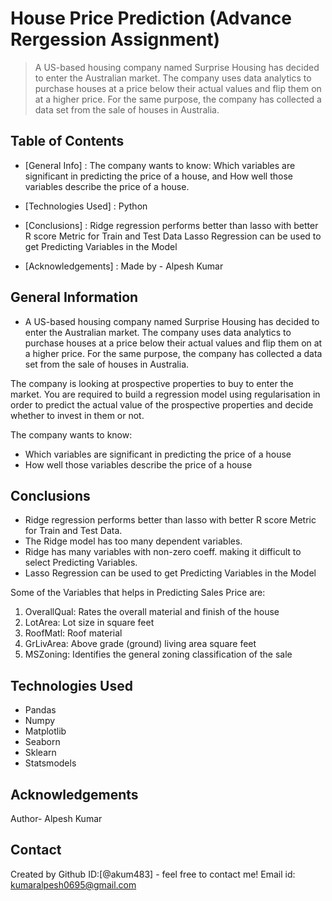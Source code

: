 # House Price Prediction (Advance Rergession Assignment)
> A US-based housing company named Surprise Housing has decided to enter the Australian market.
 The company uses data analytics to purchase houses at a price below their actual values and flip them on at a higher price.
 For the same purpose, the company has collected a data set from the sale of houses in Australia.


## Table of Contents
* [General Info] : The company wants to know:
Which variables are significant in predicting the price of a house, and
How well those variables describe the price of a house.

* [Technologies Used] : Python

* [Conclusions] : Ridge regression performs better than lasso with better R score Metric for Train and Test Data
Lasso Regression can be used to get Predicting Variables in the Model

* [Acknowledgements] : Made by - Alpesh Kumar


## General Information
- A US-based housing company named Surprise Housing has decided to enter the Australian market. 
The company uses data analytics to purchase houses at a price below their actual values and flip them on at a higher price. 
For the same purpose, the company has collected a data set from the sale of houses in Australia. 

The company is looking at prospective properties to buy to enter the market. 
You are required to build a regression model using regularisation in order to predict the actual value of the prospective properties and decide whether to invest in them or not.

The company wants to know:
- Which variables are significant in predicting the price of a house
- How well those variables describe the price of a house



## Conclusions
-   Ridge regression performs better than lasso with better R score Metric for Train and Test Data.
-   The Ridge model has too many dependent variables.
-   Ridge has many variables with non-zero coeff. making it difficult to select Predicting Variables. 
-   Lasso Regression can be used to get Predicting Variables in the Model

Some of the Variables that helps in Predicting Sales Price are:
1.  OverallQual: Rates the overall material and finish of the house
2.  LotArea: Lot size in square feet
3.  RoofMatl: Roof material
4.  GrLivArea: Above grade (ground) living area square feet
5.  MSZoning: Identifies the general zoning classification of the sale


## Technologies Used
- Pandas
- Numpy
- Matplotlib
- Seaborn
- Sklearn
- Statsmodels

## Acknowledgements
Author- Alpesh Kumar


## Contact
Created by Github ID:[@akum483] - feel free to contact me!
Email id: kumaralpesh0695@gmail.com


